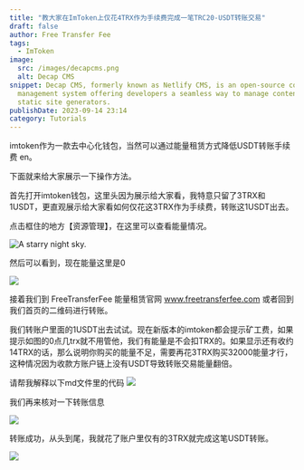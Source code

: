 ```yaml
---
title: "教大家在ImToken上仅花4TRX作为手续费完成一笔TRC20-USDT转账交易"
draft: false
author: Free Transfer Fee
tags:
  - ImToken
image:
  src: /images/decapcms.png
  alt: Decap CMS
snippet: Decap CMS, formerly known as Netlify CMS, is an open-source content
  management system offering developers a seamless way to manage content for
  static site generators.
publishDate: 2023-09-14 23:14
category: Tutorials
---
```


imtoken作为一款去中心化钱包，当然可以通过能量租赁方式降低USDT转账手续费 en。

下面就来给大家展示一下操作方法。

首先打开imtoken钱包，这里头因为展示给大家看，我特意只留了3TRX和1USDT，更直观展示给大家看如何仅花这3TRX作为手续费，转账这1USDT出去。

点击框住的地方【资源管理】，在这里可以查看能量情况。

![A starry night sky.](/images/202306291688050518168444.png)

然后可以看到，现在能量这里是0

![](/images/202306291688050553599328.png)

接着我们到 FreeTransferFee 能量租赁官网 www.freetransferfee.com 或者回到我们首页的二维码进行转账。

我们转账户里面的1USDT出去试试。现在新版本的imtoken都会提示矿工费，如果提示如图的0点几trx就不用管他，我们有能量是不会扣TRX的。如果显示还有收约14TRX的话，那么说明你购买的能量不足，需要再花3TRX购买32000能量才行，这种情况因为收款方账户链上没有USDT导致转账交易能量翻倍。

请帮我解释以下md文件里的代码
![](/images/202306291688050834367140.png)

我们再来核对一下转账信息

![](/images/202306291688051245331593.png)

转账成功，从头到尾，我就花了账户里仅有的3TRX就完成这笔USDT转账。

![](/images/202306291688051294609194.png)




